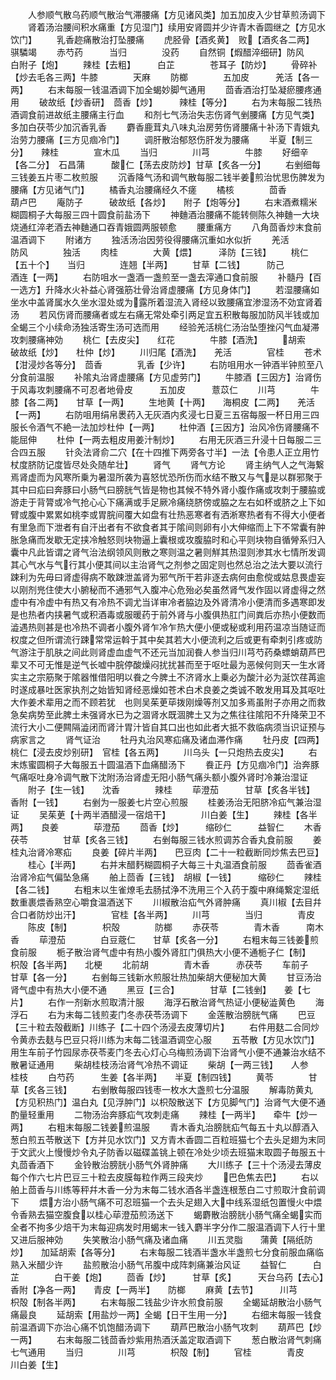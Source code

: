 <!-- { "loadSidebar": true } -->
　　人参顺气散乌药顺气散治气滞腰痛【方见诸风类】加五加皮入少甘草煎汤调下
　　肾着汤治腰间积水痛重【方见湿门】续用安肾圆并少许青木香圆继之【方见水饮门】
　　乳香趂痛散治打坠腰痛
　　虎胫骨【酒炙黄】　败【酒炙各二两】　骐驎竭
　　赤芍药　　　当归　　　　没药
　　自然铜【煆醋淬细研】防风　　　　白附子【炮】
　　辣桂【去粗】　　　白芷　　　　苍耳子【防炒】
　　骨碎补【炒去毛各三两】牛膝　　　　天麻
　　防榔　　　　五加皮　　　羌活【各一两】
　　右末每服一钱温酒调下加全蝎妙脚气通用
　　茴香酒治打坠凝瘀腰疼通用
　　破故纸【炒香研】　茴香【炒】　　　辣桂【等分】
　　右为末每服二钱热酒调食前进故纸主腰痛主行血
　　和剂七气汤治失志伤肾气剉腰痛【方见气类】多加白茯苓少加沉香乳香
　　麝香鹿茸丸八味丸治房劳伤肾腰痛十补汤下青娥丸治劳力腰痛【三方见痼冷门】
　　调肝散治郁怒伤肝发为腰痛
　　半夏【制三分】　　辣桂　　　　宣木瓜
　　当归　　　　川芎　　　　牛膝
　　好细辛【各二分】　石昌蒲　　　酸仁【荡去皮防炒】甘草【炙各一分】
　　右剉细每三钱姜五片枣二枚煎服
　　沉香降气汤和调气散每服二钱半姜煎治忧思伤脾发为腰痛【方见诸气门】
　　橘香丸治腰痛经久不瘥
　　橘核　　　　茴香　　　　葫卢巴
　　庵防子　　　破故纸【各炒】　　附子【炮等分】
　　右末酒煮糯米糊圆桐子大每服三四十圆食前盐汤下
　　神麯酒治腰痛不能转侧陈久神麯一大块烧通红淬老酒去神麯通口吞青娥圆两服顿愈
　　腰重痛方
　　八角茴香炒末食前温酒调下
　　附诸方
　　独活汤治因劳役得腰痛沉重如水似折
　　羌活　　　　防风　　　　独活
　　肉桂　　　　大黄【煨】　　　泽防【三钱】
　　桃仁【五十个】　　当归　　　　连翘【半两】
　　甘草【二钱】　　　防己　　　　酒连【一两】
　　右防咀水一盏酒一盏煎至一盏去滓通口食前服
　　补髓丹【百一选方】升降水火补益心肾强筋壮骨治肾虚腰痛【方见身体门】
　　若湿腰痛如坐水中盖肾属水久坐水湿处或为露所着湿流入肾经以致腰痛宜渗湿汤不効宜肾着汤
　　若风伤肾而腰痛者或左右痛无常处牵引两足宜五积散每服加防风半钱或加全蝎三个小续命汤独活寄生汤可选而用
　　经验羌活桃仁汤治坠堕挫闪气血凝滞攻刺腰痛神効
　　桃仁【去皮尖】　　红花　　　　牛膝【酒洗】
　　胡索　　　破故纸【炒】　　杜仲【炒】
　　川归尾【酒洗】　　羌活　　　　官桂
　　苍术【泔浸炒各等分】　茴香　　　　乳香【少许】
　　右防咀用水一钟酒半钟煎至八分食前温服
　　补隂丸治肾虚腰痛【方见虚劳门】
　　牛膝酒【三因方】治肾伤于风毒攻刺腰痛不可忍者地骨皮　　　五加皮　　　薏苡仁
　　川芎　　　　牛膝【各二两】　　甘草【一两】
　　生地黄【十两】　　海桐皮【二两】　　羌活【一两】
　　右防咀用绢帛褁药入无灰酒内炙浸七日夏三五宿每服一杯日用三四服长令酒气不絶一法加炒杜仲【一两】
　　杜仲酒【三因方】治风冷伤肾腰痛不能屈伸
　　杜仲【一两去粗皮用姜汁制炒】
　　右用无灰酒三升浸十日每服二三合四五服
　　针灸法肾俞二穴【在十四推下两旁各寸半】一法【令患人正立用竹杖度脐防记度皆尽处灸随牟壮】
　　肾气
　　肾气方论
　　肾主纳气人之气海繋焉肾虚而为风寒所乗为暑湿所袭为喜怒忧恐所伤而水结不散又与气是以群邪聚于其中曰疝曰奔豚曰小肠气曰膀胱气皆是物也其候不特外肾小腹作痛或攻刺于腰脇或游走于背膂或冷气抢心心下痛满或手足厥冷痛绕脐傍或脇之左右如杯或脐之上下如臂或腹中累累如桃李或胃脘间覆大如盘有壮热恶寒者有洒淅寒热者有不得大小便者有里急而下泄者有自汗出者有不欲食者其于隂间则卵有小大伸缩而上下不常囊有肿胀急痛而发歇无定挟冷触怒则块物逼上囊根或攻腹脇时和心平则块物自循膋系归入囊中凡此皆谓之肾气治法纲领风则散之寒则温之暑则觧其热湿则渗其水七情所发调其心气水与气行其小便其间以主治肾气之剂参之固定则也然总治之法大要以流行踈利为先毋曰肾虚得病不敢踈泄盖肾为邪气所干若非逐去病何由愈傥或姑息畏虚妄以刚剂兠住使大小腑秘而不通邪气入腹冲心危殆必矣虽然肾气发作固以肾虚得之然虚中有冷虚中有热又有冷热不调尤当详审冷者脇边及外肾清冷小便清而多遇寒即发是也热者内挟暑气或积酒毒或服暖药于前外肾与小腹俱热肛门间粪后亦热小便数而澁遇热则甚是也冷热不调者小腹外肾乍冷乍热大便小便或秘或利用药温凉当随证而权度之但所谓流行踈常常运斡于其中矣其若大小便流利之后或更有牵刺引疼或防气游注于肌肤之间此则肾虚血虚气不还元当加润飬人参当归川芎芍药桑螵蛸葫芦巴辈又不可无惟是逆气长嘘中脘停酸燥闷扰扰甚而至于呕吐最为恶候何则天一生水肾实主之宗筋聚于隂器惟借阳明以飬之今脾土不济肾水上乗必为酸汁必为涎饮荏苒逾时遂成暴吐医家执剂之始皆知肾经恶燥如苍术白术良姜之类诚不敢发用耳及其呕吐大作姜术辈用之而不顾若犹　也则吴茱茰荜拨刚燥等剂又加多焉虽附子亦用之而救急矣病势至此脾土未强肾水已为之涸肾水既涸脾土又为之焦往往隂阳不升降荣卫不流行大小二便闗隔澁闭而肾汁胃汁皆自其口出也如此者大抵不救临病须当识证预与病家言之
　　肾气证治
　　牡丹丸治风寒疝痛及诸血滞作痛
　　牡丹皮【四两】　　桃仁【浸去皮炒别研】　官桂【各五两】
　　川乌头【一只炮热去皮尖】
　　右末炼蜜圆桐子大每服五十圆温酒下血痛醋汤下
　　飬正丹【方见痼冷门】治奔豚气痛呕吐身冷调气散下沈附汤治肾虚无阳小肠气痛头额小腹外肾时冷兼治湿证
　　附子【生一钱】　　沈香　　　　辣桂
　　荜澄茄　　　甘草【炙各半钱】　　香附【一钱】
　　右剉为一服姜七片空心煎服
　　桂姜汤治无阳脐冷疝气兼治湿证
　　吴茱茰【十两半酒醋浸一宿焙干】　　　　川白姜【生】
　　辣桂【各半两】　　良姜　　　　荜澄茄
　　茴香【炒】　　　缩砂仁　　　益智仁
　　木香　　　　茯苓　　　　甘草【炙各三钱】
　　右剉每服三钱水煎调苏合香丸食前服
　　姜桂丸治肾冷寒疝
　　良姜【碎片半两】　　巴豆肉【二十一粒截断同炒焦去巴豆】
　　桂心【半两】
　　右并末醋麫糊圆桐子大每三十丸温酒食前服
　　茴香雀酒治肾冷疝气偏坠急痛
　　舶上茴香【三钱】　胡椒【一钱】　　　缩砂仁
　　辣桂【各二钱】
　　右粗末以生雀燎毛去肠拭浄不洗用三个入药于腹中麻绳繋定湿纸数重裹煨香熟空心嚼食温酒送下
　　川椒散治疝气外肾肿痛
　　真川椒【去目幷合口者防炒出汗】　　　　官桂【各半两】
　　川芎　　　　当归　　　　青皮
　　陈皮【制】　　　　枳殻　　　　防榔
　　赤茯苓　　　　青木香　　　南木香
　　荜澄茄　　　　白豆蔲仁　　甘草【炙各一分】
　　右粗末每三钱姜煎食前服
　　栀子散治肾气虚中有热小腹外肾肛门俱热大小便不通栀子仁【制】　　　枳殻【各半两】　　北梗
　　北前胡　　　　青木香　　　赤茯苓
　　车前子　　　　甘草【各一分】
　　右剉每三钱新水煎服壮热加柴胡大便秘加大黄
　　甘豆汤治肾气虚中有热大小便不通
　　黑豆【三合】　　　　甘草【二钱剉】　　姜【七片】
　　右作一剂新水煎取清汁服
　　海浮石散治肾气热证小便秘澁黄色
　　海浮石
　　右为末每二钱煎麦门冬赤茯苓汤调下
　　金莲散治膀胱气痛
　　巴豆【三十粒去殻截断】川练子【二十四个汤浸去皮薄切片】
　　右件用麸二合同炒令黄赤去麸与巴豆只将川练为末每二钱温酒调空心服
　　五苓散【方见水饮门】用生车前子竹园尿赤茯苓麦门冬去心灯心乌梅煎汤调下治肾气小便不通兼治水结不散暑证通用
　　柴胡桂枝汤治肾气冷热不调证
　　柴胡【一两三钱】　　人参　　　　桂枝
　　白芍药　　　生姜【各半两】　　半夏【制四钱】
　　黄苓　　　　甘草【炙各三钱】
　　右剉散每服四钱枣一枚水大盏煎七分温服
　　解毒防黄丸【方见积热门】温白丸【见浮肿门】以枳殻散送下【方见脚气门】治肾气大便不通酌量轻重用
　　二物汤治奔豚疝气攻刺走痛
　　辣桂【一两半】　　牵牛【炒一两】
　　右粗末每服二钱姜煎温服
　　青木香丸治膀胱疝气每五十丸以醇酒入葱白煎五苓散送下【方并见水饮门】又方青木香圆二百粒班猫七个去头足翅为末同于文武火上慢慢炒令丸子防香以磁碟盖铫上顿在冷处少顷去班猫末取圆子毎服五十丸茴香酒下
　　金铃散治膀胱小肠气外肾肿痛
　　大川练子【三十个汤浸去薄皮每个作六七片巴豆三十粒去皮膜每粒作两三段夹炒
　　巴色焦去巴】
　　右以舶上茴香与川练等秤幷木香一分为末每二钱水酒各半盏连根葱白二寸煎取汁食前调下
　　煨方治小肠气痛不可忍班猫一个去头足翅入大中线系湿纸包置慢火中煨令香熟去猫空腹食以桂心荜澄茄煎汤送下
　　蝎麝散治膀胱小肠气痛全蝎实而全者不拘多少焙干为末每迎病发时用蝎末一钱入麝半字分作二服温酒调下人行十里又进后服神効
　　失笑散治小肠气痛及诸血痛
　　川五灵脂　　蒲黄【隔纸防炒】　　加延胡索【各等分】
　　右末每服二钱酒半盏水半盏煎七分食前服血痛临熟入米醋少许
　　盐煎散治小肠气吊腹中成阵刺痛兼治风证
　　益智仁　　　白芷　　　　白干姜【炮】
　　茴香【炒】　　　甘草【炙】　　　天台乌药【去心】香附【净各一两】　　青皮【一两半】　　防榔
　　麻黄【去节】　　　川芎　　　　枳殻【制各半两】
　　右末每服二钱盐少许水煎食前服
　　全蝎延胡散治小肠气痛最良
　　延胡索【用盐炒一两】全蝎【日干生用一分】
　　右细末每服一钱食前温酒调下亦治心痛不饥饱醋汤调下
　　葫芦巴散治小肠气攻刺
　　葫芦巴【炒一两】
　　右末每服二钱茴香炒紫用热酒沃盖定取酒调下
　　葱白散治肾气刺痛七气通用
　　当归　　　　川芎　　　　枳殻【制】
　　官桂　　　　青皮　　　　川白姜【生】
